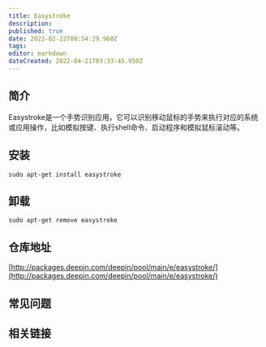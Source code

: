 ```yaml
---
title: Easystroke
description: 
published: true
date: 2023-02-22T08:54:29.960Z
tags: 
editor: markdown
dateCreated: 2022-04-21T03:33:45.950Z
---
```


## 简介

Easystroke是一个手势识别应用，它可以识别移动鼠标的手势来执行对应的系统或应用操作，比如模拟按键、执行shell命令、启动程序和模拟鼠标滚动等。

## 安装

`sudo apt-get install easystroke`

## 卸载

`sudo apt-get remove easystroke`

## 仓库地址

[http://packages.deepin.com/deepin/pool/main/e/easystroke/](http://packages.deepin.com/deepin/pool/main/e/easystroke/)

## 常见问题

## 相关链接
